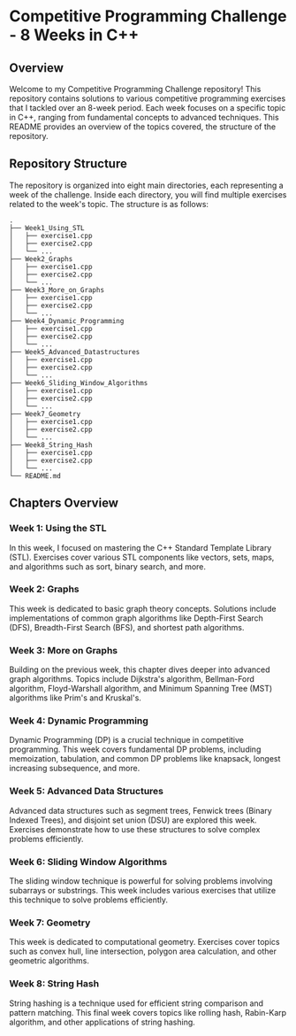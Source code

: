 # Competitive Programming Challenge - 8 Weeks in C++

## Overview

Welcome to my Competitive Programming Challenge repository! This repository contains solutions to various competitive programming exercises that I tackled over an 8-week period. Each week focuses on a specific topic in C++, ranging from fundamental concepts to advanced techniques. This README provides an overview of the topics covered, the structure of the repository.

## Repository Structure

The repository is organized into eight main directories, each representing a week of the challenge. Inside each directory, you will find multiple exercises related to the week's topic. The structure is as follows:

```
.
├── Week1_Using_STL
│   ├── exercise1.cpp
│   ├── exercise2.cpp
│   └── ...
├── Week2_Graphs
│   ├── exercise1.cpp
│   ├── exercise2.cpp
│   └── ...
├── Week3_More_on_Graphs
│   ├── exercise1.cpp
│   ├── exercise2.cpp
│   └── ...
├── Week4_Dynamic_Programming
│   ├── exercise1.cpp
│   ├── exercise2.cpp
│   └── ...
├── Week5_Advanced_Datastructures
│   ├── exercise1.cpp
│   ├── exercise2.cpp
│   └── ...
├── Week6_Sliding_Window_Algorithms
│   ├── exercise1.cpp
│   ├── exercise2.cpp
│   └── ...
├── Week7_Geometry
│   ├── exercise1.cpp
│   ├── exercise2.cpp
│   └── ...
├── Week8_String_Hash
│   ├── exercise1.cpp
│   ├── exercise2.cpp
│   └── ...
└── README.md
```

## Chapters Overview

### Week 1: Using the STL
In this week, I focused on mastering the C++ Standard Template Library (STL). Exercises cover various STL components like vectors, sets, maps, and algorithms such as sort, binary search, and more.

### Week 2: Graphs
This week is dedicated to basic graph theory concepts. Solutions include implementations of common graph algorithms like Depth-First Search (DFS), Breadth-First Search (BFS), and shortest path algorithms.

### Week 3: More on Graphs
Building on the previous week, this chapter dives deeper into advanced graph algorithms. Topics include Dijkstra's algorithm, Bellman-Ford algorithm, Floyd-Warshall algorithm, and Minimum Spanning Tree (MST) algorithms like Prim's and Kruskal's.

### Week 4: Dynamic Programming
Dynamic Programming (DP) is a crucial technique in competitive programming. This week covers fundamental DP problems, including memoization, tabulation, and common DP problems like knapsack, longest increasing subsequence, and more.

### Week 5: Advanced Data Structures
Advanced data structures such as segment trees, Fenwick trees (Binary Indexed Trees), and disjoint set union (DSU) are explored this week. Exercises demonstrate how to use these structures to solve complex problems efficiently.

### Week 6: Sliding Window Algorithms
The sliding window technique is powerful for solving problems involving subarrays or substrings. This week includes various exercises that utilize this technique to solve problems efficiently.

### Week 7: Geometry
This week is dedicated to computational geometry. Exercises cover topics such as convex hull, line intersection, polygon area calculation, and other geometric algorithms.

### Week 8: String Hash
String hashing is a technique used for efficient string comparison and pattern matching. This final week covers topics like rolling hash, Rabin-Karp algorithm, and other applications of string hashing.